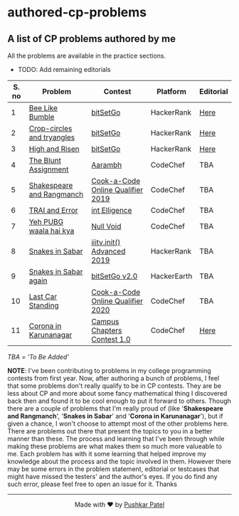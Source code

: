 # authored-cp-problems

## A list of CP problems authored by me

All the problems are available in the practice sections.

- TODO: Add remaining editorials

| S. no | Problem                                                                                                                   | Contest                                                                           | Platform    | Editorial                                                                                                     |
| ----- | ------------------------------------------------------------------------------------------------------------------------- | --------------------------------------------------------------------------------- | ----------- | ------------------------------------------------------------------------------------------------------------- |
| 1     | [Bee Like Bumble](https://www.hackerrank.com/contests/iiitv-bitsetgo-18/challenges/be-like-bumble)                        | [bitSetGo](https://www.hackerrank.com/iiitv-bitsetgo-18)                          | HackerRank  | [Here](https://www.hackerrank.com/contests/iiitv-bitsetgo-18/challenges/be-like-bumble/editorial)             |
| 2     | [Crop-circles and tryangles](https://www.hackerrank.com/contests/iiitv-bitsetgo-18/challenges/crop-circles-and-tryangles) | [bitSetGo](https://www.hackerrank.com/iiitv-bitsetgo-18)                          | HackerRank  | [Here](https://www.hackerrank.com/contests/iiitv-bitsetgo-18/challenges/crop-circles-and-tryangles/editorial) |
| 3     | [High and Risen](https://www.hackerrank.com/contests/iiitv-bitsetgo-18/challenges/high-and-risen)                         | [bitSetGo](https://www.hackerrank.com/iiitv-bitsetgo-18)                          | HackerRank  | [Here](https://www.hackerrank.com/contests/iiitv-bitsetgo-18/challenges/high-and-risen/editorial)             |
| 4     | [The Blunt Assignment](https://www.codechef.com/ARBH2019/problems/BLNTASGN)                                               | [Aarambh](https://www.codechef.com/ARBH2019)                                      | CodeChef    | TBA                                                                                                           |
| 5     | [Shakespeare and Rangmanch](https://www.codechef.com/CCOQ2019/problems/BARDAVON)                                          | [Cook-a-Code Online Qualifier 2019](https://www.codechef.com/CCOQ2019)            | CodeChef    | TBA                                                                                                           |
| 6     | [TRAI and Error](https://www.codechef.com/INTL2019/problems/TRAIERR)                                                      | [int Elligence](https://www.codechef.com/INTL2019)                                | CodeChef    | TBA                                                                                                           |
| 7     | [Yeh PUBG waala hai kya](https://www.codechef.com/NUVO2019/problems/PUBG)                                                 | [Null Void](https://www.codechef.com/NUVO2019)                                    | CodeChef    | TBA                                                                                                           |
| 8     | [Snakes in Sabar](https://www.hackerrank.com/contests/iiitv-init-advanced-2019/challenges/snakes-in-sabar)                | [iiitv.init() Advanced 2019](https://www.hackerrank.com/iiitv-init-advanced-2019) | HackerRank  | TBA                                                                                                           |
| 9     | [Snakes in Sabar again](https://www.hackerearth.com/problem/algorithm/snakes-in-sabar-again-f5b136dd/)                    | [bitSetGo v2.0](https://www.hackerearth.com/challenges/college/iiitv-bitSetGo-2/) | HackerEarth | TBA                                                                                                           |
| 10    | [Last Car Standing](https://www.codechef.com/CACD2020/problems/CARS)                                                      | [Cook-a-Code Online Qualifier 2020](https://codechef.com/CACD2020)                | CodeChef    | TBA                                                                                                           |
| 11    | [Corona in Karunanagar](https://www.codechef.com/CHPTRS01/problems/WASHHAND)                                              | [ Campus Chapters Contest 1.0 ](https://www.codechef.com/CHPTRS01)                | CodeChef    | [Here](https://discuss.codechef.com/t/washhand-editorial/60515)                                               |

_TBA = 'To Be Added'_

**NOTE**: I've been contributing to problems in my college programming contests from first year. Now, after authoring a bunch of problems, I feel that some problems don't really qualify to be in CP contests. They are be less about CP and more about some fancy mathematical thing I discovered back then and found it to be cool enough to put it forward to others.
Though there are a couple of problems that I'm really proud of (like '**Shakespeare and Rangmanch**', '**Snakes in Sabar**' and '**Corona in Karunanagar**'), but if given a chance, I won't choose to attempt most of the other problems here. There are problems out there that present the topics to you in a better manner than these. The process and learning that I've been through while making these problems are what makes them so much more valueable to me. Each problem has with it some learning that helped improve my knowledge about the process and the topic involved in them. However there may be some errors in the problem statement, editorial or testcases that might have missed the testers' and the author's eyes. If you do find any such error, please feel free to open an issue for it.
Thanks

---

<p align="center">Made with ❤️ by <a href="https://github.com/thepushkarp">Pushkar Patel</a></p>
